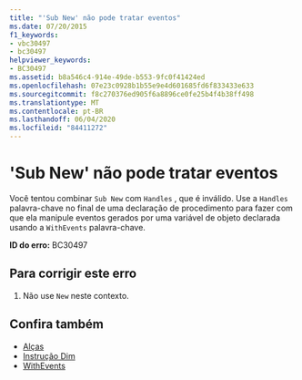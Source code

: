 ```yaml
---
title: "'Sub New' não pode tratar eventos"
ms.date: 07/20/2015
f1_keywords:
- vbc30497
- bc30497
helpviewer_keywords:
- BC30497
ms.assetid: b8a546c4-914e-49de-b553-9fc0f41424ed
ms.openlocfilehash: 07e23c0928b1b55e9e4d601685fd6f833433e633
ms.sourcegitcommit: f8c270376ed905f6a8896ce0fe25b4f4b38ff498
ms.translationtype: MT
ms.contentlocale: pt-BR
ms.lasthandoff: 06/04/2020
ms.locfileid: "84411272"
---
```

# <a name="sub-new-cannot-handle-events"></a>'Sub New' não pode tratar eventos
Você tentou combinar `Sub New` com `Handles` , que é inválido. Use a `Handles` palavra-chave no final de uma declaração de procedimento para fazer com que ela manipule eventos gerados por uma variável de objeto declarada usando a `WithEvents` palavra-chave.  
  
 **ID do erro:** BC30497  
  
## <a name="to-correct-this-error"></a>Para corrigir este erro  
  
1. Não use `New` neste contexto.  
  
## <a name="see-also"></a>Confira também

- [Alças](../language-reference/statements/handles-clause.md)
- [Instrução Dim](../language-reference/statements/dim-statement.md)
- [WithEvents](../language-reference/modifiers/withevents.md)
